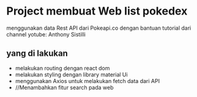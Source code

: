 # Project membuat Web list pokedex

menggunakan data Rest API dari Pokeapi.co
dengan bantuan tutorial dari channel yotube: Anthony Sistilli

## yang di lakukan

- melakukan routing dengan react dom
- melakukan styling dengan library material Ui
- menggunakan Axios untuk melakukan fetch data dari API
- //Menambahkan fitur search pada web
